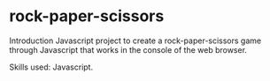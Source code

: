 # rock-paper-scissors

Introduction Javascript project to create a rock-paper-scissors game through Javascript that works in the console of the web browser. 


Skills used: Javascript. 